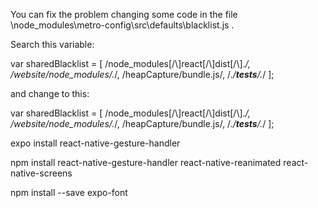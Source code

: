 You can fix the problem changing some code in the file \node_modules\metro-config\src\defaults\blacklist.js .

Search this variable:

var sharedBlacklist = [
  /node_modules[/\\]react[/\\]dist[/\\].*/,
  /website\/node_modules\/.*/,
  /heapCapture\/bundle\.js/,
  /.*\/__tests__\/.*/
];

and change to this:

var sharedBlacklist = [
  /node_modules[\/\\]react[\/\\]dist[\/\\].*/,
  /website\/node_modules\/.*/,
  /heapCapture\/bundle\.js/,
  /.*\/__tests__\/.*/
];


expo install react-native-gesture-handler

npm install react-native-gesture-handler react-native-reanimated react-native-screens

npm install --save expo-font